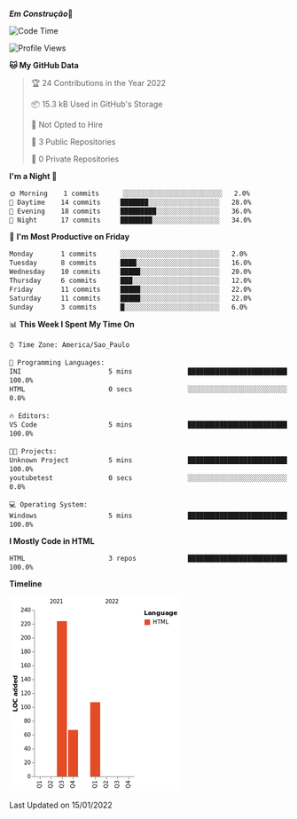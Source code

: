 ***Em Construção***🔧


  <!--START_SECTION:waka-->
![Code Time](http://img.shields.io/badge/Code%20Time-5%20mins-blue)

![Profile Views](http://img.shields.io/badge/Profile%20Views-5-blue)

**🐱 My GitHub Data** 

> 🏆 24 Contributions in the Year 2022
 > 
> 📦 15.3 kB Used in GitHub's Storage 
 > 
> 🚫 Not Opted to Hire
 > 
> 📜 3 Public Repositories 
 > 
> 🔑 0 Private Repositories  
 > 
**I'm a Night 🦉** 

```text
🌞 Morning    1 commits      ░░░░░░░░░░░░░░░░░░░░░░░░░   2.0% 
🌆 Daytime    14 commits     ███████░░░░░░░░░░░░░░░░░░   28.0% 
🌃 Evening    18 commits     █████████░░░░░░░░░░░░░░░░   36.0% 
🌙 Night      17 commits     ████████░░░░░░░░░░░░░░░░░   34.0%

```
📅 **I'm Most Productive on Friday** 

```text
Monday       1 commits      ░░░░░░░░░░░░░░░░░░░░░░░░░   2.0% 
Tuesday      8 commits      ████░░░░░░░░░░░░░░░░░░░░░   16.0% 
Wednesday    10 commits     █████░░░░░░░░░░░░░░░░░░░░   20.0% 
Thursday     6 commits      ███░░░░░░░░░░░░░░░░░░░░░░   12.0% 
Friday       11 commits     █████░░░░░░░░░░░░░░░░░░░░   22.0% 
Saturday     11 commits     █████░░░░░░░░░░░░░░░░░░░░   22.0% 
Sunday       3 commits      █░░░░░░░░░░░░░░░░░░░░░░░░   6.0%

```


📊 **This Week I Spent My Time On** 

```text
⌚︎ Time Zone: America/Sao_Paulo

💬 Programming Languages: 
INI                      5 mins              █████████████████████████   100.0% 
HTML                     0 secs              ░░░░░░░░░░░░░░░░░░░░░░░░░   0.0%

🔥 Editors: 
VS Code                  5 mins              █████████████████████████   100.0%

🐱‍💻 Projects: 
Unknown Project          5 mins              █████████████████████████   100.0% 
youtubetest              0 secs              ░░░░░░░░░░░░░░░░░░░░░░░░░   0.0%

💻 Operating System: 
Windows                  5 mins              █████████████████████████   100.0%

```

**I Mostly Code in HTML** 

```text
HTML                     3 repos             █████████████████████████   100.0%

```


**Timeline**

![Chart not found](https://raw.githubusercontent.com/loopingstars/loopingstars/main/charts/bar_graph.png) 


 Last Updated on 15/01/2022
<!--END_SECTION:waka-->
  
  
   
